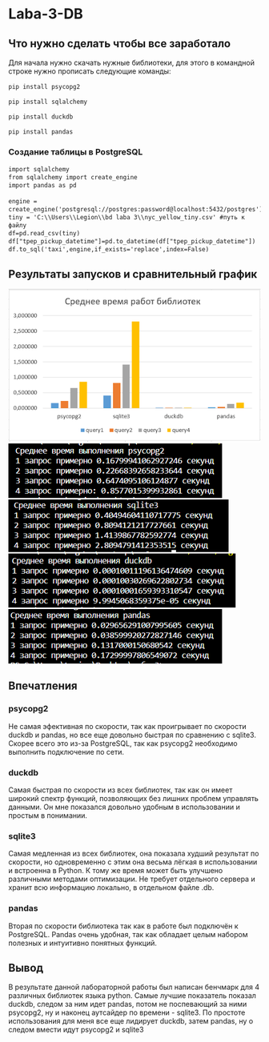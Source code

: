 # Laba-3-DB
## Что нужно сделать чтобы все заработало
Для начала нужно скачать нужные библиотеки,
для этого в командной строке нужно прописать следующие команды:
```
pip install psycopg2
```
```
pip install sqlalchemy
```
```
pip install duckdb
```
```
pip install pandas
```
### Создание таблицы в PostgreSQL
```
import sqlalchemy
from sqlalchemy import create_engine
import pandas as pd

engine = create_engine('postgresql://postgres:password@localhost:5432/postgres')
tiny = 'C:\\Users\\Legion\\bd laba 3\\nyc_yellow_tiny.csv' #путь к файлу
df=pd.read_csv(tiny)
df["tpep_pickup_datetime"]=pd.to_datetime(df["tpep_pickup_datetime"])
df.to_sql('taxi',engine,if_exists='replace',index=False)
```
## Результаты запусков и сравнительный график
![](https://github.com/GorylevIvan/Laba-3-DB/blob/main/%D0%B3%D1%80%D0%B0%D1%84%20%D0%B8%20%D1%80%D0%B5%D0%B7%D1%83%D0%BB%D1%8C%D1%82%D0%B0%D1%82%D1%8B/%D0%93%D1%80%D0%B0%D1%84%D0%B8%D0%BA.png)
![](https://github.com/GorylevIvan/Laba-3-DB/blob/main/%D0%B3%D1%80%D0%B0%D1%84%20%D0%B8%20%D1%80%D0%B5%D0%B7%D1%83%D0%BB%D1%8C%D1%82%D0%B0%D1%82%D1%8B/psycopg2.png)
![](https://github.com/GorylevIvan/Laba-3-DB/blob/main/%D0%B3%D1%80%D0%B0%D1%84%20%D0%B8%20%D1%80%D0%B5%D0%B7%D1%83%D0%BB%D1%8C%D1%82%D0%B0%D1%82%D1%8B/sqlite3.png)
![](https://github.com/GorylevIvan/Laba-3-DB/blob/main/%D0%B3%D1%80%D0%B0%D1%84%20%D0%B8%20%D1%80%D0%B5%D0%B7%D1%83%D0%BB%D1%8C%D1%82%D0%B0%D1%82%D1%8B/duckdb.png)
![](https://github.com/GorylevIvan/Laba-3-DB/blob/main/%D0%B3%D1%80%D0%B0%D1%84%20%D0%B8%20%D1%80%D0%B5%D0%B7%D1%83%D0%BB%D1%8C%D1%82%D0%B0%D1%82%D1%8B/pandas.png)
## Впечатления
### psycopg2
Не самая эфективная по скорости, так как проигрывает по скорости duckdb и pandas, но все еще довольно быстрая по сравнению с sqlite3. Скорее всего это из-за PostgreSQL, так как psycopg2 необходимо выполнить подключение по сети.
### duckdb
Самая быстрая по скорости из всех библиотек, так как он имеет широкий спектр функций, позволяющих без лишних проблем управлять данными. Он мне показался довольно удобным в использовании и простым в понимании.
### sqlite3
Самая медленная из всех библиотек, она показала худший результат по скорости, но одновременно с этим она весьма лёгкая в использовании и встроенна в Python. К тому же время может быть улучшено различными методами оптимизации. Не требует отдельного сервера и хранит всю информацию локально, в отдельном файле .db.
### pandas
Вторая по скорости библиотека так как в работе был подключён к PostgreSQL. Pandas очень удобная, так как обладает целым набором полезных и интуитивно понятных функций.
## Вывод
В результате данной лабораторной работы был написан бенчмарк для 4 различных библиотек языка python. Самые лучшие показатель показал duckdb, следом за ним идет pandas, потом не поспевающий за ними psycopg2, ну и наконец аутсайдер по времени - sqlite3. По простоте использования для меня все еще лидирует duckdb, затем pandas, ну о следом вмести идут psycopg2 и sqlite3
